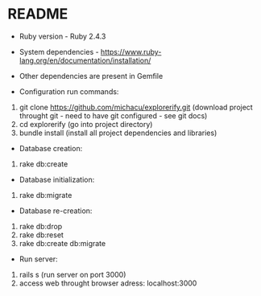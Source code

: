 # README
* Ruby version - Ruby 2.4.3

* System dependencies - https://www.ruby-lang.org/en/documentation/installation/

* Other dependencies are present in Gemfile

* Configuration run commands:
1. git clone https://github.com/michacu/explorerify.git (download project throught git - need to have git configured - see git docs)
2. cd explorerify (go into project directory)
3. bundle install (install all project dependencies and libraries)

* Database creation:
1. rake db:create

* Database initialization:
1. rake db:migrate

* Database re-creation:
1. rake db:drop
2. rake db:reset
3. rake db:create db:migrate

* Run server:
1. rails s (run server on port 3000)
2. access web throught browser adress: localhost:3000

